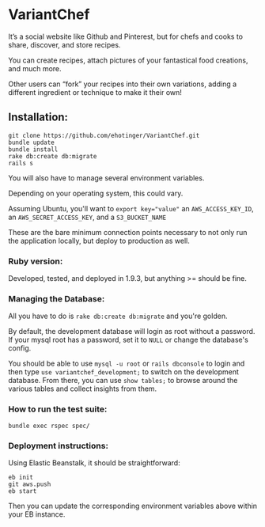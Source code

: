 VariantChef
=============

It’s a social website like Github and Pinterest, but for chefs and cooks to share, discover, and store recipes.

You can create recipes, attach pictures of your fantastical food creations, and much more.

Other users can “fork” your recipes into their own variations, adding a different ingredient or technique to make it their own!

## Installation:

```
git clone https://github.com/ehotinger/VariantChef.git
bundle update
bundle install
rake db:create db:migrate
rails s
```

You will also have to manage several environment variables. 

Depending on your operating system, this could vary.

Assuming Ubuntu, you'll want to `export key="value"` an `AWS_ACCESS_KEY_ID`, an `AWS_SECRET_ACCESS_KEY`, and a `S3_BUCKET_NAME`

These are the bare minimum connection points necessary to not only run the application locally, but deploy to production as well.

### Ruby version:

Developed, tested, and deployed in 1.9.3, but anything >= should be fine.

### Managing the Database:

All you have to do is `rake db:create db:migrate` and you're golden.

By default, the development database will login as root without a password. If your mysql root has a password, set it to `NULL` or change the database's config.

You should be able to use `mysql -u root` or `rails dbconsole` to login and then type `use variantchef_development;` to switch on the development database. From there, you can use `show tables;` to browse around the various tables and collect insights from them.


### How to run the test suite:

```
bundle exec rspec spec/
```

### Deployment instructions:

Using Elastic Beanstalk, it should be straightforward:

```
eb init
git aws.push
eb start
```

Then you can update the corresponding environment variables above within your EB instance.
